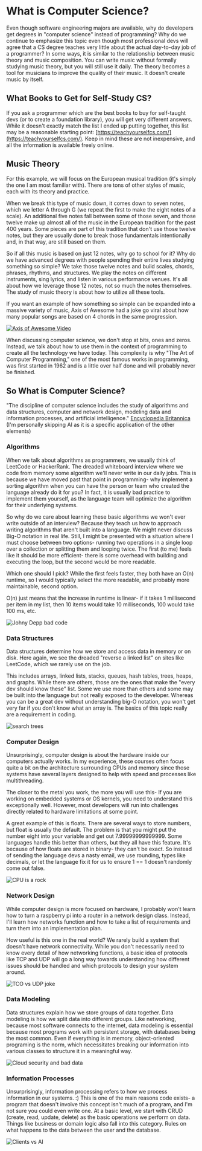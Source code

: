 # What is Computer Science?

Even though software engineering majors are available, why do developers get degrees in "computer science" instead of programming? Why do we continue to emphasize this topic even though most professional devs will agree that a CS degree teaches very little about the actual day-to-day job of a programmer? In some ways, it is similar to the relationship between music theory and music composition. You can write music without formally studying music theory, but you will still use it daily. The theory becomes a tool for musicians to improve the quality of their music. It doesn't create music by itself.

## What Books to Get for Self-Study CS?

If you ask a programmer which are the best books to buy for self-taught devs (or to create a foundation library), you will get very different answers. While it doesn't exactly match the list I ended up putting together, this list may be a reasonable starting point: [https://teachyourselfcs.com/](https://teachyourselfcs.com/). Keep in mind these are not inexpensive, and all the information is available freely online.

## Music Theory

For this example, we will focus on the European musical tradition (it's simply the one I am most familiar with). There are tons of other styles of music, each with its theory and practice.

When we break this type of music down, it comes down to seven notes, which we letter A through G (we repeat the first to make the eight notes of a scale). An additional five notes fall between some of those seven, and those twelve make up almost all of the music in the European tradition for the past 400 years. Some pieces are part of this tradition that don't use those twelve notes, but they are usually done to break those fundamentals intentionally and, in that way, are still based on them.

So if all this music is based on just 12 notes, why go to school for it? Why do we have advanced degrees with people spending their entire lives studying something so simple? We take those twelve notes and build scales, chords, phrases, rhythms, and structures. We play the notes on different instruments, sing lyrics, and listen in various performance venues. It's all about how we leverage those 12 notes, not so much the notes themselves. The study of music theory is about how to utilize all these tools.

If you want an example of how something so simple can be expanded into a massive variety of music, Axis of Awesome had a joke go viral about how many popular songs are based on 4 chords in the same progression. 

[![Axis of Awesome Video](https://img.youtube.com/vi/5pidokakU4I/0.jpg)](https://www.youtube.com/watch?v=5pidokakU4I)

When discussing computer science, we don't stop at bits, ones and zeros. Instead, we talk about how to use them in the context of programming to create all the technology we have today. This complexity is why "The Art of Computer Programming," one of the most famous works in programming, was first started in 1962 and is a little over half done and will probably never be finished.

## So What is Computer Science?

"The discipline of computer science includes the study of algorithms and data structures, computer and network design, modeling data and information processes, and artificial intelligence."
[Encyclopedia Britannica](https://www.britannica.com/science/computer-science)
(I'm personally skipping AI as it is a specific application of the other elements)

### Algorithms

When we talk about algorithms as programmers, we usually think of LeetCode or HackerRank. The dreaded whiteboard interview where we code from memory some algorithm we'll never write in our daily jobs. This is because we have moved past that point in programming- why implement a sorting algorithm when you can have the person or team who created the language already do it for you? In fact, it is usually bad practice to implement them yourself, as the language team will optimize the algorithm for their underlying systems.

So why do we care about learning these basic algorithms we won't ever write outside of an interview? Because they teach us how to approach writing algorithms that aren't built into a language. We might never discuss Big-O notation in real life. Still, I might be presented with a situation where I must choose between two options- running two operations in a single loop over a collection or splitting them and looping twice. The first (to me) feels like it should be more efficient- there is some overhead with building and executing the loop, but the second would be more readable.

Which one should I pick? While the first feels faster, they both have an O(n) runtime, so I would typically select the more readable, and probably more maintainable, second option.

O(n) just means that the increase in runtime is linear- if it takes 1 millisecond per item in my list, then 10 items would take 10 milliseconds, 100 would take 100 ms, etc.

![Johny Depp bad code](https://i.imgur.com/utHUSHq.jpeg)

### Data Structures

Data structures determine how we store and access data in memory or on disk. Here again, we see the dreaded "reverse a linked list" on sites like LeetCode, which we rarely use on the job.

This includes arrays, linked lists, stacks, queues, hash tables, trees, heaps, and graphs. While there are others, those are the ones that make the "every dev should know these" list. Some we use more than others and some may be built into the language but not really exposed to the developer. Whereas you can be a great dev without understanding big-O notation, you won't get very far if you don't know what an array is. The basics of this topic really are a requirement in coding.

![search trees](https://i.imgur.com/bN5992U.png)

### Computer Design

Unsurprisingly, computer design is about the hardware inside our computers actually works. In my experience, these courses often focus quite a bit on the architecture surrounding CPUs and memory since those systems have several layers designed to help with speed and processes like multithreading.

The closer to the metal you work, the more you will use this- If you are working on embedded systems or OS kernels, you need to understand this exceptionally well. However, most developers will run into challenges directly related to hardware limitations at some point.

A great example of this is floats. There are several ways to store numbers, but float is usually the default. The problem is that you might put the number eight into your variable and get out 7.99999999999999. Some languages handle this better than others, but they all have this feature. It's because of how floats are stored in binary- they can't be exact. So instead of sending the language devs a nasty email, we use rounding, types like decimals, or let the language fix it for us to ensure 1 == 1 doesn't randomly come out false.

![CPU is a rock](https://i.imgur.com/p0a81f8.jpg)

### Network Design

While computer design is more focused on hardware, I probably won't learn how to turn a raspberry pi into a router in a network design class. Instead, I'll learn how networks function and how to take a list of requirements and turn them into an implementation plan.

How useful is this one in the real world? We rarely build a system that doesn't have network connectivity. While you don't necessarily need to know every detail of how networking functions, a basic idea of protocols like TCP and UDP will go a long way towards understanding how different issues should be handled and which protocols to design your system around.

![TCO vs UDP joke](https://i.imgur.com/JpyKklY.jpeg)

### Data Modeling

Data structures explain how we store groups of data together. Data modeling is how we split data into different groups. Like networking, because most software connects to the internet, data modeling is essential because most programs work with persistent storage, with databases being the most common. Even if everything is in memory, object-oriented programing is the norm, which necessitates breaking our information into various classes to structure it in a meaningful way.

![Cloud security and bad data](https://cdn-cybersecurity.att.com/blog-content/cloud_joke_2.png)

### Information Processes

Unsurprisingly, information processing refers to how we process information in our systems. :) This is one of the main reasons code exists- a program that doesn't involve this concept isn't much of a program, and I'm not sure you could even write one. At a basic level, we start with CRUD (create, read, update, delete) as the basic operations we perform on data. Things like business or domain logic also fall into this category. Rules on what happens to the data between the user and the database.

![Clients vs AI](https://i.imgur.com/Gc6p9vu.jpeg)